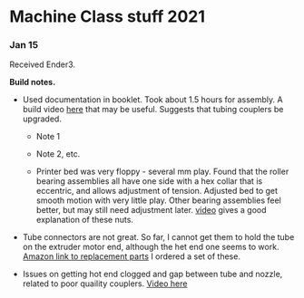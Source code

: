 # Machine Class stuff 2021

### Jan 15

Received Ender3.

**Build notes.**

* Used documentation in booklet.  Took about 1.5 hours for assembly.  A build video [here](https://www.youtube.com/watch?v=me8Qrwh907Q&feature=emb_title) that may be useful.  Suggests that tubing couplers be upgraded.
  * Note 1
  * Note 2, etc.
    
  * Printer bed was very floppy - several mm play.  Found that the roller bearing assemblies all have one side with a hex collar that is eccentric, and allows adjustment of tension.  Adjusted bed to get smooth motion with very little play.  Other bearing assemblies feel better, but may still need adjustment later. [video](https://www.youtube.com/watch?v=GsEdU8ZtI6U) gives a good explanation of these nuts.
  
* Tube connectors are not great.  So far, I cannot get them to hold the tube on the extruder motor end, although the het end one seems to work.    [Amazon link to replacement parts](https://amzn.to/2JXDcvX)  I ordered a set of these.  

* Issues on getting hot end clogged and gap between tube and nozzle, related to poor quaility couplers. [Video here](https://www.youtube.com/watch?v=30qqKUwviww)

